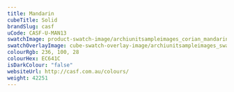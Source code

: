 ```yaml
---
title: Mandarin
cubeTitle: Solid
brandSlug: casf
uCode: CASF-U-MAN13
swatchImage: product-swatch-image/archiunitsampleimages_corian_mandarin.jpg
swatchOverlayImage: cube-swatch-overlay-image/archiunitsampleimages_swatch-overlay_corian.png
colourRgb: 236, 100, 28
colourHex: EC641C
isDarkColour: "false"
websiteUrl: http://casf.com.au/colours/
weight: 42251
---
```

